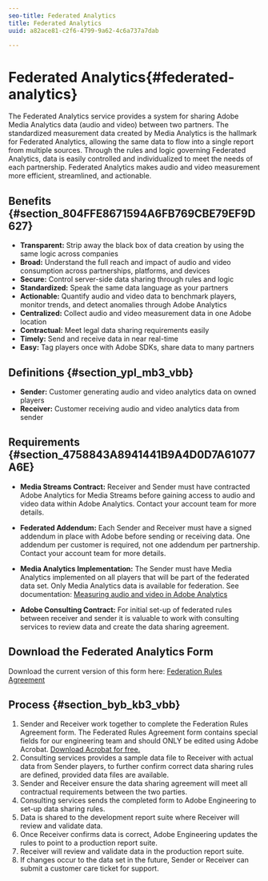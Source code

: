 ```yaml
---
seo-title: Federated Analytics
title: Federated Analytics
uuid: a82ace81-c2f6-4799-9a62-4c6a737a7dab

---
```


# Federated Analytics{#federated-analytics}

The Federated Analytics service provides a system for sharing Adobe Media Analytics data (audio and video) between two partners. 
The standardized measurement data created by Media Analytics is the hallmark for Federated Analytics, allowing the same data to flow into a single report from multiple sources. 
Through the rules and logic governing Federated Analytics, data is easily controlled and individualized to meet the needs of each partnership. 
Federated Analytics makes audio and video measurement more efficient, streamlined, and actionable.

## Benefits {#section_804FFE8671594A6FB769CBE79EF9D627}

* **Transparent:** Strip away the black box of data creation by using the same logic across companies
* **Broad:** Understand the full reach and impact of audio and video consumption across partnerships, platforms, and devices
* **Secure:** Control server-side data sharing through rules and logic
* **Standardized:** Speak the same data language as your partners
* **Actionable:** Quantify audio and video data to benchmark players, monitor trends, and detect anomalies through Adobe Analytics
* **Centralized:** Collect audio and video measurement data in one Adobe location
* **Contractual:** Meet legal data sharing requirements easily
* **Timely:** Send and receive data in near real-time
* **Easy:** Tag players once with Adobe SDKs, share data to many partners

## Definitions {#section_ypl_mb3_vbb}

* **Sender:** Customer generating audio and video analytics data on owned players
* **Receiver:** Customer receiving audio and video analytics data from sender

## Requirements {#section_4758843A8941441B9A4D0D7A61077A6E}

* **Media Streams Contract:** Receiver and Sender must have contracted Adobe Analytics for Media Streams before gaining access to audio and video data within Adobe Analytics. Contact your account team for more details.
* **Federated Addendum:** Each Sender and Receiver must have a signed addendum in place with Adobe before sending or receiving data. One addendum per customer is required, not one addendum per partnership. Contact your account team for more details. 
* **Media Analytics Implementation:** The Sender must have Media Analytics implemented on all players that will be part of the federated data set. Only Media Analytics data is available for federation. See documentation: [Measuring audio and video in Adobe Analytics](/help/media-overview.md) 

* **Adobe Consulting Contract:** For initial set-up of federated rules between receiver and sender it is valuable to work with consulting services to review data and create the data sharing agreement.

## Download the Federated Analytics Form

Download the current version of this form here: [Federation Rules Agreement](federated-analytics-form.pdf)

## Process {#section_byb_kb3_vbb}

1. Sender and Receiver work together to complete the Federation Rules Agreement form. The Federated Rules Agreement form contains special fields for our engineering team and should ONLY be edited using Adobe Acrobat. [Download Acrobat for free.](https://get.adobe.com/reader/)
1. Consulting services provides a sample data file to Receiver with actual data from Sender players, to further confirm correct data sharing rules are defined, provided data files are available.
1. Sender and Receiver ensure the data sharing agreement will meet all contractual requirements between the two parties.
1. Consulting services sends the completed form to Adobe Engineering to set-up data sharing rules.
1. Data is shared to the development report suite where Receiver will review and validate data.
1. Once Receiver confirms data is correct, Adobe Engineering updates the rules to point to a production report suite.
1. Receiver will review and validate data in the production report suite.
1. If changes occur to the data set in the future, Sender or Receiver can submit a customer care ticket for support.

